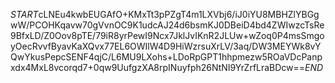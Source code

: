 $START$cLNEu4kwbEUGAfO+KMxTt3pPZgT4m1LXVbj6/iJ0iYU8MBHZlYBGgwW/PCOHKqavw70gVvnOC9K1udcAJ24d6bsmKJ0DBeiD4bd4ZWIwzcTsRe9BfxLD/Z0Oov8pTE/79iR8yrPewI9Ncx7JklJvIKnR2JLUw+wZoq0P4msSmgoyOecRvvfByavKaXQvx77EL6OWIlW4D9HiWzrsuXrLV/3aq/DW3MEYWk8vYQwYkusPepcSENF4qjC/L6MU9LXohs+LDoRpGPT1hhpmezw5ROaVDcPanpxdx4MxL8vcorqd7+0qw9UufgzXA8rpINuyfph26NtNI9YrZrfLraBDcw==$END$